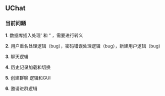 ## UChat

### 当前问题

**1**. 数据库插入处理' 和 “ ，需要进行转义

**2.** 用户重名处理逻辑（bug），密码错误处理逻辑（bug），新建用户逻辑（bug）

**3.** 聊天逻辑

**4.** 历史记录加载和切换

**5.** 创建群聊 逻辑和GUI

**6.** 邀请进群逻辑

